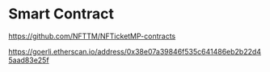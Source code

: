 # Smart Contract

https://github.com/NFTTM/NFTicketMP-contracts

https://goerli.etherscan.io/address/0x38e07a39846f535c641486eb2b22d45aad83e25f